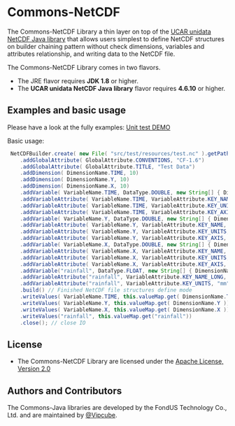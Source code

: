 # Commons-NetCDF
The Commons-NetCDF Library a thin layer on top of the [UCAR unidata NetCDF Java library](https://www.unidata.ucar.edu/software/thredds/current/netcdf-java/) that allows users simplest to define NetCDF structures on builder chaining pattern without check dimensions, variables and attributes relationship, and writing data to the NetCDF file.

The Commons-NetCDF Library comes in two flavors.

- The JRE flavor requires **JDK 1.8** or higher.
- The **UCAR unidata NetCDF Java library** flavor requires **4.6.10** or higher.

## Examples and basic usage
Please have a look at the fully examples:  [Unit test DEMO](src/test/java/tw/fondus/commons/nc/NetCDFBuilderTest.java)

Basic usage:
```java
 NetCDFBuilder.create( new File( "src/test/resources/test.nc" ).getPath())
    .addGlobalAttribute( GlobalAttribute.CONVENTIONS, "CF-1.6")
    .addGlobalAttribute( GlobalAttribute.TITLE, "Test Data")
    .addDimension( DimensionName.TIME, 10)
    .addDimension( DimensionName.Y, 10)
    .addDimension( DimensionName.X, 10)
    .addVariable( VariableName.TIME, DataType.DOUBLE, new String[] { DimensionName.TIME })
    .addVariableAttribute( VariableName.TIME, VariableAttribute.KEY_NAME, "time")
    .addVariableAttribute( VariableName.TIME, VariableAttribute.KEY_UNITS, VariableAttribute.UNITS_TIME)
    .addVariableAttribute( VariableName.TIME, VariableAttribute.KEY_AXIS, VariableAttribute.AXIS_TIME)
    .addVariable( VariableName.Y, DataType.DOUBLE, new String[] { DimensionName.Y })
    .addVariableAttribute( VariableName.Y, VariableAttribute.KEY_NAME, VariableAttribute.COORDINATES_Y_WGS84)
    .addVariableAttribute( VariableName.Y, VariableAttribute.KEY_UNITS, VariableAttribute.UNITS_Y_WGS84)
    .addVariableAttribute( VariableName.Y, VariableAttribute.KEY_AXIS, VariableAttribute.AXIS_Y)
    .addVariable( VariableName.X, DataType.DOUBLE, new String[] { DimensionName.X })
    .addVariableAttribute( VariableName.X, VariableAttribute.KEY_NAME, VariableAttribute.COORDINATES_X_WGS84)
    .addVariableAttribute( VariableName.X, VariableAttribute.KEY_UNITS, VariableAttribute.UNITS_X_WGS84)
    .addVariableAttribute( VariableName.X, VariableAttribute.KEY_AXIS, VariableAttribute.AXIS_X)
    .addVariable("rainfall", DataType.FLOAT, new String[] { DimensionName.TIME, DimensionName.Y, DimensionName.X })
    .addVariableAttribute("rainfall", VariableAttribute.KEY_NAME_LONG, "Rainfall")
    .addVariableAttribute("rainfall", VariableAttribute.KEY_UNITS, "mm")
    .build() // Finished NetCDF file structures define mode
    .writeValues( VariableName.TIME, this.valueMap.get( DimensionName.TIME ))
    .writeValues( VariableName.Y, this.valueMap.get( DimensionName.Y ))
    .writeValues( VariableName.X, this.valueMap.get( DimensionName.X ))
    .writeValues("rainfall", this.valueMap.get("rainfall"))
    .close(); // close IO
```

## License
- The Commons-NetCDF Library are licensed under the [Apache License, Version 2.0](https://www.apache.org/licenses/LICENSE-2.0)


## Authors and Contributors
The Commons-Java libraries are developed by the FondUS Technology Co., Ltd. and are maintained by [@Vipcube](https://github.com/Vipcube).
